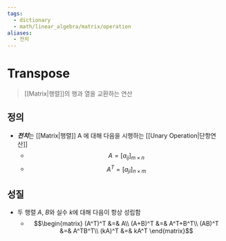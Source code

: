 ```yaml
---
tags:
  - dictionary
  - math/linear_algebra/matrix/operation
aliases:
  - 전치
---
```

# Transpose
> [[Matrix|행렬]]의 행과 열을 교환하는 연산
## 정의
+ ***전치***는 [[Matrix|행렬]] A 에 대해 다음을 시행하는 [[Unary Operation|단항연산]]
	+ $$A = [a_{ij}]_{m\times n}$$
	+ $$A^T = [a_{ji}]_{n\times m}$$
## 성질
+ 두 행렬 $A$, $B$와 실수 $k$에 대해 다음이 항상 성립함
	+ $$\begin{matrix} 
(A^T)^T &=& A\\
(A+B)^T &=& A^T+B^T\\
(AB)^T &=& A^TB^T\\
(kA)^T &=& kA^T
\end{matrix}$$
